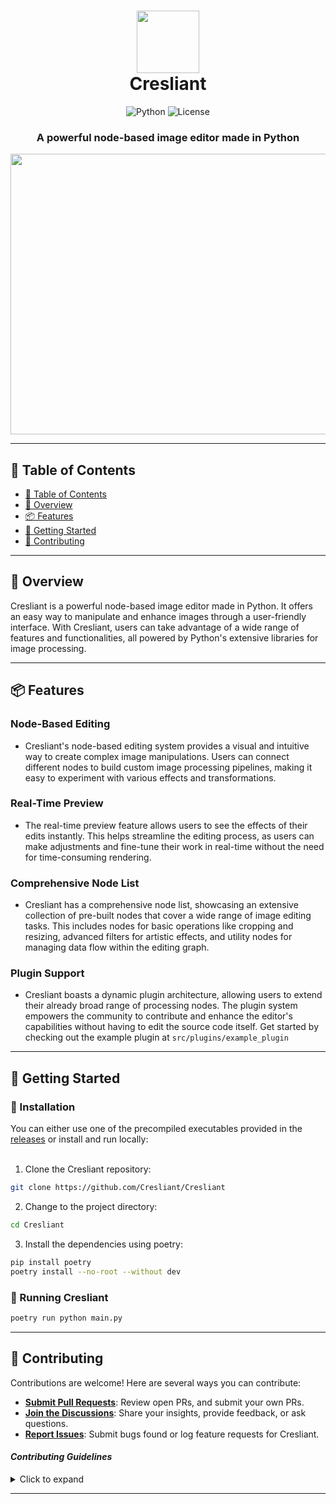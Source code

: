 <div align="center">
<h1 align="center">
<img src="./assets/icon.ico" width="100" />
<br>Cresliant</h1>
<p align="center">
<img src="https://img.shields.io/badge/Python-3776AB.svg?style=flat-square&logo=Python&logoColor=white" alt="Python" />
<img src="https://img.shields.io/badge/License-GPL--3.0-orange.svg" alt="License" />
</p>
<h3>A powerful node-based image editor made in Python</h3>
<img align="center" src="https://cresliant.github.io/img/demo-image.png" width=800 height=449 />
</div>

---

## 📖 Table of Contents
- [📖 Table of Contents](#-table-of-contents)
- [📍 Overview](#-overview)
- [📦 Features](#-features)
- [🚀 Getting Started](#-getting-started)
- [🤝 Contributing](#-contributing)
---


## 📍 Overview

Cresliant is a powerful node-based image editor made in Python. It offers an easy way to manipulate and enhance images through a user-friendly interface. With Cresliant, users can take advantage of a wide range of features and functionalities, all powered by Python's extensive libraries for image processing.

---

## 📦 Features

### Node-Based Editing
- Cresliant's node-based editing system provides a visual and intuitive way to create complex image manipulations. Users can connect different nodes to build custom image processing pipelines, making it easy to experiment with various effects and transformations.

### Real-Time Preview
- The real-time preview feature allows users to see the effects of their edits instantly. This helps streamline the editing process, as users can make adjustments and fine-tune their work in real-time without the need for time-consuming rendering.

### Comprehensive Node List
- Cresliant has a comprehensive node list, showcasing an extensive collection of pre-built nodes that cover a wide range of image editing tasks. This includes nodes for basic operations like cropping and resizing, advanced filters for artistic effects, and utility nodes for managing data flow within the editing graph.

### Plugin Support
- Cresliant boasts a dynamic plugin architecture, allowing users to extend their already broad range of processing nodes. The plugin system empowers the community to contribute and enhance the editor's capabilities without having to edit the source code itself. Get started by checking out the example plugin at `src/plugins/example_plugin`

---

## 🚀 Getting Started

### 🔧 Installation

You can either use one of the precompiled executables provided in the [releases](https://github.com/Cresliant/Cresliant/releases) or install and run locally:
<br/><br/>

1. Clone the Cresliant repository:
```sh
git clone https://github.com/Cresliant/Cresliant
```

2. Change to the project directory:
```sh
cd Cresliant
```

3. Install the dependencies using poetry:
```sh
pip install poetry
poetry install --no-root --without dev
```

### 🤖 Running Cresliant

```sh
poetry run python main.py
```

---

## 🤝 Contributing

Contributions are welcome! Here are several ways you can contribute:

- **[Submit Pull Requests](https://github.com/Cresliant/Cresliant/blob/main/CONTRIBUTING.md)**: Review open PRs, and submit your own PRs.
- **[Join the Discussions](https://github.com/Cresliant/Cresliant/discussions)**: Share your insights, provide feedback, or ask questions.
- **[Report Issues](https://github.com/Cresliant/Cresliant/issues)**: Submit bugs found or log feature requests for Cresliant.

#### *Contributing Guidelines*

<details closed>
<summary>Click to expand</summary>

1. **Fork the Repository**: Start by forking the project repository to your GitHub account.
2. **Clone Locally**: Clone the forked repository to your local machine using a Git client.
   ```sh
   git clone <your-forked-repo-url>
   ```
3. **Create a New Branch**: Always work on a new branch, giving it a descriptive name.
   ```sh
   git checkout -b new-feature-x
   ```
4. **Install Pre-commit Hooks**: So you don't forget to run them.
   ```sh
   poetry run pre-commit install
   ```
5. **Make Your Changes**: Develop and test your changes locally.
6. **Commit Your Changes**: Commit with a clear and concise message describing your updates.
   ```sh
   git commit -m 'Implemented new feature x.'
   ```
7. **Push to GitHub**: Push the changes to your forked repository.
   ```sh
   git push origin new-feature-x
   ```
8. **Submit a Pull Request**: Create a PR against the original project repository. Clearly describe the changes and their motivations.

Once your PR is reviewed and approved, it will be merged into the main branch.

</details>

---
